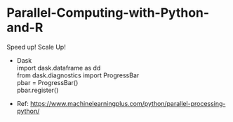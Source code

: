 # Parallel-Computing-with-Python-and-R

Speed up! Scale Up!  

* Dask  
import dask.dataframe as dd  
from dask.diagnostics import ProgressBar  
pbar = ProgressBar()  
pbar.register()  
  
* Ref: https://www.machinelearningplus.com/python/parallel-processing-python/

